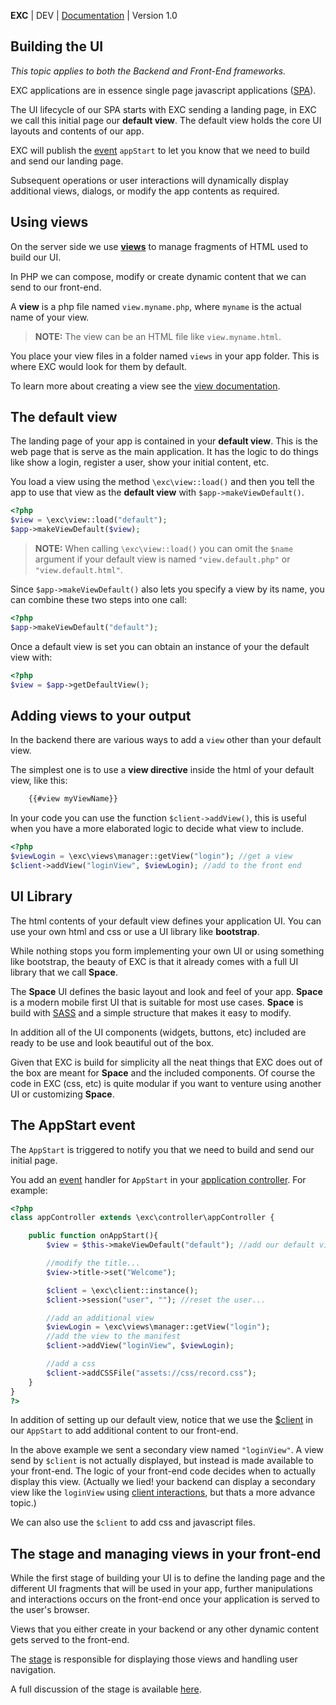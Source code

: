 **EXC** | DEV | [Documentation](./doc_index.md) | Version 1.0<BR>

## Building the UI ##
*This topic applies to both the Backend and Front-End frameworks.*

EXC applications are in essence single page javascript applications ([SPA](https://en.wikipedia.org/wiki/Single-page_application)).

The UI lifecycle of our SPA starts with EXC sending a landing page, in EXC we call this initial page our **default view**. The default view holds the core UI layouts and contents of our app.

EXC will publish the [event](./doc_server_events.md) `appStart` to let you know that we need to build and send our landing page.

Subsequent operations or user interactions will dynamically display additional views, dialogs, or modify the app contents as required.


## Using views ##

On the server side we use **[views](./doc_server_view.md)** to manage fragments of HTML used to build our UI.

In PHP we can compose, modify or create dynamic content that we can send to our front-end.

A **view** is a php file named `view.myname.php`, where `myname` is the actual name of your view.

> **NOTE:** The view can be an HTML file like  `view.myname.html`.

You place your view files in a folder named `views` in your app folder. This is where EXC would look for them by default.

To learn more about creating a view see the [view documentation](./doc_server_view.md).

## The default view ##

The landing page of your app is contained in your **default view**. This is the web page that is serve as the main application. It has the logic to do things like show a login, register a user, show your initial content, etc.

You load a view using the method `\exc\view::load()` and then you tell the app to use that view as the **default view** with `$app->makeViewDefault()`.

```PHP
<?php
$view = \exc\view::load("default");
$app->makeViewDefault($view);
```

> **NOTE:** When calling `\exc\view::load()` you can omit the `$name` argument if your default view is named `"view.default.php"` or `"view.default.html"`.

Since `$app->makeViewDefault()` also lets you specify a view by its name, you can combine these two steps into one call:

```PHP
<?php
$app->makeViewDefault("default");
```

Once a default view is set you can obtain an instance of your the default view with:
```PHP
<?php
$view = $app->getDefaultView();
```

## Adding views to your output ##

In the backend there are various ways to add a `view` other than your default view.

The simplest one is to use a **view directive** inside the html of your default view, like this:

```HTML
	{{#view myViewName}}
```
In your code you can use the function `$client->addView()`, this is useful when you have a more elaborated logic to decide what view to include.
```php
<?php
$viewLogin = \exc\views\manager::getView("login"); //get a view
$client->addView("loginView", $viewLogin); //add to the front end
```

## UI Library ##

The html contents of your default view defines your application UI. You can use your own html and css or use a UI library like **bootstrap**.

While nothing stops you form implementing your own UI or using something like bootstrap, the beauty of EXC is that it already comes with a full UI library that we call **Space**.

The **Space** UI defines the basic layout and look and feel of your app. **Space** is a modern mobile first UI that is suitable for most use cases. **Space** is build with [SASS](https://sass-lang.com) and a simple structure that makes it easy to modify.

In addition all of the UI components (widgets, buttons, etc) included are ready to be use and look beautiful out of the box.

Given that EXC is build for simplicity all the neat things that EXC does out of the box are meant for **Space** and the included components. Of course the code in EXC (css, etc) is quite modular if you want to venture using another UI or customizing **Space**.



## The AppStart event ##

The `AppStart` is triggered to notify you that we need to build and send our initial page.

You add an [event](./doc_server_events.md) handler for `AppStart` in your [application controller](./doc_server_controllers.md). For example:

```php
<?php
class appController extends \exc\controller\appController {

	public function onAppStart(){
		$view = $this->makeViewDefault("default"); //add our default view

		//modify the title...
		$view->title->set("Welcome");

		$client = \exc\client::instance();
		$client->session("user", ""); //reset the user...

		//add an additional view
		$viewLogin = \exc\views\manager::getView("login");
		//add the view to the manifest
		$client->addView("loginView", $viewLogin);

		//add a css
		$client->addCSSFile("assets://css/record.css");
	}
}
?>
```

In addition of setting up our default view, notice that we use the [$client](./doc_server_client.md) in our `AppStart` to add additional content to our front-end.

In the above example we sent a secondary view named `"loginView"`. A view send by `$client` is not actually displayed, but instead is made available to your front-end. The logic of your front-end code decides when to actually display this view.  (Actually we lied! your backend can display a secondary view like the `loginView` using [client interactions](./doc_server_client.md), but thats a more advance topic.)

We can also use the `$client` to add css and javascript files.

## The stage and managing views in your front-end ##

While the first stage of building your UI is to define the landing page and the different UI fragments that will be used in your app, further manipulations and interactions occurs on the front-end once your application is served to the user's browser.

Views that you either create in your backend or any other dynamic content gets served to the front-end.

The [stage](./doc_client_stage.md) is responsible for displaying those views and handling user navigation.

A full discussion of the stage is available [here](./doc_client_stage.md).
